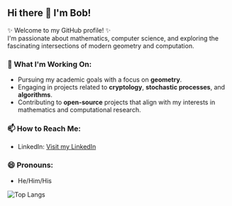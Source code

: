 ## Hi there 👋 I'm Bob!

✨ Welcome to my GitHub profile! ✨  
I'm passionate about mathematics, computer science, and exploring the fascinating intersections of modern geometry and computation.  

### 🔭 What I'm Working On:
- Pursuing my academic goals with a focus on **geometry**.  
- Engaging in projects related to **cryptology**, **stochastic processes**, and **algorithms**.  
- Contributing to **open-source** projects that align with my interests in mathematics and computational research.

### 📫 How to Reach Me: 
- LinkedIn: [Visit my LinkedIn](https://www.linkedin.com/in/bob-dong-990236227/)

### 😄 Pronouns:
- He/Him/His 

![Top Langs](https://github-readme-stats.vercel.app/api/top-langs/?username=bobdong01&theme=tokyonight)
